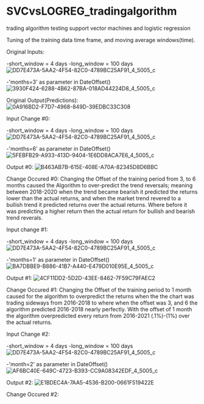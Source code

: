 # SVCvsLOGREG_tradingalgorithm
trading algorithm testing support vector machines and logistic regression

Tuning of the training data time frame, and moving average windows(time). 

Original Inputs:

-short_window = 4 days 
-long_window = 100 days 
![DD7E473A-5AA2-4F54-82C0-4789BC25AF91_4_5005_c](https://user-images.githubusercontent.com/98767273/183766532-0f2639f5-916e-4f10-8a93-bd0b72b97510.jpeg)

-'months=3' as parameter in DateOffset()
![3930F424-6288-4B62-87BA-018AD44224D8_4_5005_c](https://user-images.githubusercontent.com/98767273/183766688-bdec5e03-7c4e-4303-9615-408a7e76854f.jpeg)

Original Output(Predictions):
![0A916BD2-F7D7-4968-849D-39EDBC33C308](https://user-images.githubusercontent.com/98767273/183767508-f4508ecd-e0e6-4058-9e5a-8ba58bc57980.jpeg)

Input Change #0:

-short_window = 4 days 
-long_window = 100 days 
![DD7E473A-5AA2-4F54-82C0-4789BC25AF91_4_5005_c](https://user-images.githubusercontent.com/98767273/183776493-9305b18c-46cf-4605-8bc8-ed5e8526ef03.jpeg)

-'months=6' as parameter in DateOffset()
![5FEBFB29-A933-413D-9404-1E6DD8ACA7E6_4_5005_c](https://user-images.githubusercontent.com/98767273/183776597-dd2894a7-1d60-4a2d-b7e9-edda6f3a8b70.jpeg)

Output #0:
![B463AB7B-615E-408E-A70A-82345D8D6BBC](https://user-images.githubusercontent.com/98767273/183776669-a6290349-4107-4335-a30e-ee91d429660a.jpeg)

Change Occured #0:
Changing the Offset of the training period from 3, to 6 months caused the Algorithm to over-predict the trend reversals; meaning between 2018-2020 when the trend became bearish it predicted the returns lower than the actual returns, and when the market trend revered to a bullish trend it predicted returns over the actual returns. Where before it was predicting a higher return then the actual return for bullish and bearish trend reverals.

Input change #1:

-short_window = 4 days 
-long_window = 100 days 
![DD7E473A-5AA2-4F54-82C0-4789BC25AF91_4_5005_c](https://user-images.githubusercontent.com/98767273/183766532-0f2639f5-916e-4f10-8a93-bd0b72b97510.jpeg)

-'months=1' as parameter in DateOffset()
![BA7DBBE9-B886-41B7-A440-E479D010E95E_4_5005_c](https://user-images.githubusercontent.com/98767273/183777940-03d7b8cd-2281-4abd-95b0-31c0cfbbb46d.jpeg)

Output #1:
![4CF11DD2-5D2D-43EE-8462-7F59C79FAEC2](https://user-images.githubusercontent.com/98767273/183778025-e02dff97-b0b9-466a-a079-b1a8b878faad.jpeg)

Change Occured #1:
Changing the Offset of the training period to 1 month caused for the algorithm to overpredict the returns when the the chart was trading sideways from 2016-2018 to where when the offset was 3, and 6 the algorithm predicted 2016-2018 nearly perfectly.  With the offset of 1 month the algorithm overpredicted every return from 2016-2021 (.1%)-(1%) over the actual returns.

Input Change #2:

-short_window = 4 days 
-long_window = 100 days 
![DD7E473A-5AA2-4F54-82C0-4789BC25AF91_4_5005_c](https://user-images.githubusercontent.com/98767273/184022776-a23c0397-a49f-4383-ba79-2801c85f9528.jpeg)

-'month=2' as parameter in DateOffset()
![AF6BC40E-649C-4723-B393-CC9A08342EDF_4_5005_c](https://user-images.githubusercontent.com/98767273/184023191-fc183b46-f685-4cb3-a7bf-7cee82bf77d9.jpeg)

Output #2:
![E1BDEC4A-7AA5-4536-B200-0661F519422E](https://user-images.githubusercontent.com/98767273/184023259-6029a997-5164-4b44-8443-98487d31202c.jpeg)

Change Occured #2:
